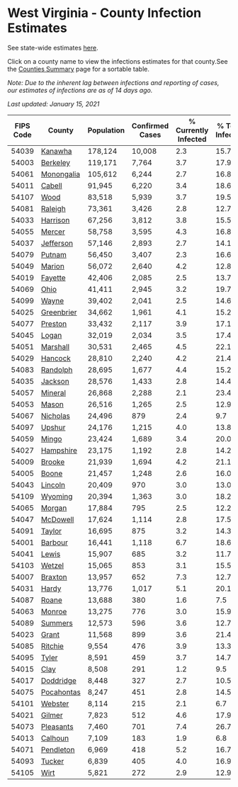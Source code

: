 # West Virginia - County Infection Estimates

See state-wide estimates [here](/infections/us-wv).

Click on a county name to view the infections estimates for that county.See the [Counties Summary](/infections/summary-counties) page for a sortable table.

*Note: Due to the inherent lag between infections and reporting of cases, our estimates of infections are as of 14 days ago.*

*Last updated: January 15, 2021*

|   FIPS Code |                   County |   Population |   Confirmed Cases |   % Currently Infected |   % Total Infected |
|-------------|--------------------------|--------------|-------------------|------------------------|--------------------|
|       54039 |       [Kanawha](kanawha) |      178,124 |            10,008 |                    2.3 |               15.7 |
|       54003 |     [Berkeley](berkeley) |      119,171 |             7,764 |                    3.7 |               17.9 |
|       54061 | [Monongalia](monongalia) |      105,612 |             6,244 |                    2.7 |               16.8 |
|       54011 |         [Cabell](cabell) |       91,945 |             6,220 |                    3.4 |               18.6 |
|       54107 |             [Wood](wood) |       83,518 |             5,939 |                    3.7 |               19.5 |
|       54081 |       [Raleigh](raleigh) |       73,361 |             3,426 |                    2.8 |               12.7 |
|       54033 |     [Harrison](harrison) |       67,256 |             3,812 |                    3.8 |               15.5 |
|       54055 |         [Mercer](mercer) |       58,758 |             3,595 |                    4.3 |               16.8 |
|       54037 |   [Jefferson](jefferson) |       57,146 |             2,893 |                    2.7 |               14.1 |
|       54079 |         [Putnam](putnam) |       56,450 |             3,407 |                    2.3 |               16.6 |
|       54049 |         [Marion](marion) |       56,072 |             2,640 |                    4.2 |               12.8 |
|       54019 |       [Fayette](fayette) |       42,406 |             2,085 |                    2.5 |               13.7 |
|       54069 |             [Ohio](ohio) |       41,411 |             2,945 |                    3.2 |               19.7 |
|       54099 |           [Wayne](wayne) |       39,402 |             2,041 |                    2.5 |               14.6 |
|       54025 | [Greenbrier](greenbrier) |       34,662 |             1,961 |                    4.1 |               15.2 |
|       54077 |       [Preston](preston) |       33,432 |             2,117 |                    3.9 |               17.1 |
|       54045 |           [Logan](logan) |       32,019 |             2,034 |                    3.5 |               17.4 |
|       54051 |     [Marshall](marshall) |       30,531 |             2,465 |                    4.5 |               22.1 |
|       54029 |       [Hancock](hancock) |       28,810 |             2,240 |                    4.2 |               21.4 |
|       54083 |     [Randolph](randolph) |       28,695 |             1,677 |                    4.4 |               15.2 |
|       54035 |       [Jackson](jackson) |       28,576 |             1,433 |                    2.8 |               14.4 |
|       54057 |       [Mineral](mineral) |       26,868 |             2,288 |                    2.1 |               23.4 |
|       54053 |           [Mason](mason) |       26,516 |             1,265 |                    2.5 |               12.9 |
|       54067 |     [Nicholas](nicholas) |       24,496 |               879 |                    2.4 |                9.7 |
|       54097 |         [Upshur](upshur) |       24,176 |             1,215 |                    4.0 |               13.8 |
|       54059 |           [Mingo](mingo) |       23,424 |             1,689 |                    3.4 |               20.0 |
|       54027 |   [Hampshire](hampshire) |       23,175 |             1,192 |                    2.8 |               14.2 |
|       54009 |         [Brooke](brooke) |       21,939 |             1,694 |                    4.2 |               21.1 |
|       54005 |           [Boone](boone) |       21,457 |             1,248 |                    2.6 |               16.0 |
|       54043 |       [Lincoln](lincoln) |       20,409 |               970 |                    3.0 |               13.0 |
|       54109 |       [Wyoming](wyoming) |       20,394 |             1,363 |                    3.0 |               18.2 |
|       54065 |         [Morgan](morgan) |       17,884 |               795 |                    2.5 |               12.2 |
|       54047 |     [McDowell](mcdowell) |       17,624 |             1,114 |                    2.8 |               17.5 |
|       54091 |         [Taylor](taylor) |       16,695 |               875 |                    3.2 |               14.3 |
|       54001 |       [Barbour](barbour) |       16,441 |             1,118 |                    6.7 |               18.6 |
|       54041 |           [Lewis](lewis) |       15,907 |               685 |                    3.2 |               11.7 |
|       54103 |         [Wetzel](wetzel) |       15,065 |               853 |                    3.1 |               15.5 |
|       54007 |       [Braxton](braxton) |       13,957 |               652 |                    7.3 |               12.7 |
|       54031 |           [Hardy](hardy) |       13,776 |             1,017 |                    5.1 |               20.1 |
|       54087 |           [Roane](roane) |       13,688 |               380 |                    1.6 |                7.5 |
|       54063 |         [Monroe](monroe) |       13,275 |               776 |                    3.0 |               15.9 |
|       54089 |       [Summers](summers) |       12,573 |               596 |                    3.6 |               12.7 |
|       54023 |           [Grant](grant) |       11,568 |               899 |                    3.6 |               21.4 |
|       54085 |       [Ritchie](ritchie) |        9,554 |               476 |                    3.9 |               13.3 |
|       54095 |           [Tyler](tyler) |        8,591 |               459 |                    3.7 |               14.7 |
|       54015 |             [Clay](clay) |        8,508 |               291 |                    1.2 |                9.5 |
|       54017 |   [Doddridge](doddridge) |        8,448 |               327 |                    2.7 |               10.5 |
|       54075 | [Pocahontas](pocahontas) |        8,247 |               451 |                    2.8 |               14.5 |
|       54101 |       [Webster](webster) |        8,114 |               215 |                    2.1 |                6.7 |
|       54021 |         [Gilmer](gilmer) |        7,823 |               512 |                    4.6 |               17.9 |
|       54073 |   [Pleasants](pleasants) |        7,460 |               701 |                    7.4 |               26.7 |
|       54013 |       [Calhoun](calhoun) |        7,109 |               183 |                    1.9 |                6.8 |
|       54071 |   [Pendleton](pendleton) |        6,969 |               418 |                    5.2 |               16.7 |
|       54093 |         [Tucker](tucker) |        6,839 |               405 |                    4.0 |               16.9 |
|       54105 |             [Wirt](wirt) |        5,821 |               272 |                    2.9 |               12.9 |